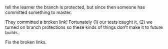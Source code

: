 tell the learner the branch is protected, but since then someone has committed something to master.

They committed a broken link! Fortunately (1) our tests caught it, (2) we turned on branch protections so these kinds of things don't make it to future builds.

Fix the broken links.